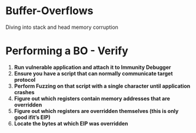 # Buffer-Overflows
Diving into stack and head memory corruption

# Performing a BO - Verify
1. **Run vulnerable application and attach it to Immunity Debugger**
2. **Ensure you have a script that can normally communicate target protocol**
3. **Perform Fuzzing on that script with a single character until application crashes**
1. **Figure out which registers contain memory addresses that are overridden**
2. **Figure out which registers are overridden themselves (this is only good ifit’s EIP)**
4. **Locate the bytes at which EIP was overridden**
